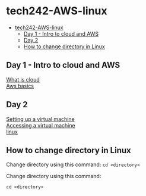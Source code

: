# tech242-AWS-linux

- [tech242-AWS-linux](#tech242-aws-linux)
  - [Day 1 - Intro to cloud and AWS](#day-1---intro-to-cloud-and-aws)
  - [Day 2](#day-2)
  - [How to change directory in Linux](#how-to-change-directory-in-linux)


## Day 1 - Intro to cloud and AWS
[What is cloud](day1/what-is-cloud/README.md)<br>
[Aws basics](day1/aws-basics/README.md)

## Day 2
[Setting up a virtual machine](day2/setting-up-a-vm/README.md)<br>
[Accessing a virtual machine](day2/accessing-a-vm/README.md)<br>
[linux](day2/linux/README.md)
## How to change directory in Linux

Change directory using this command: `cd <directory>`

Change directory using this command: 
```
cd <directory>
```